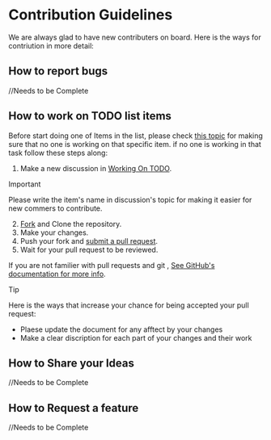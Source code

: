 #  Contribution Guidelines

We are always glad to have new contributers on board. Here is the ways for contriution in more detail:

## How to report bugs
//Needs to be Complete

## How to work on TODO list items
Before start doing one of Items in the list, please check [this topic](https://github.com/aydakikio/DialogueQuest/discussions/categories/working-on-todo) for making sure that no one is working on that specific item. if no one is working in that task follow these steps along:

1. Make a new discussion in [Working On TODO](https://github.com/aydakikio/DialogueQuest/discussions/categories/working-on-todo).

> [!IMPORTANT]
> Please write the item's name in discussion's topic for making it easier for new commers to contribute.

2. [Fork](https://github.com/aydakikio/DialogueQuest/Fork) and Clone the repository.
3. Make your changes.
4. Push your fork and [submit a pull request](https://github.com/aydakikio/DialogueQuest/compare).
5. Wait for your pull request to be reviewed.

If you are not familier with pull requests and git , [See GitHub's documentation for more info](https://docs.github.com/en).

> [!TIP]
> Here is the ways that increase your chance for being accepted your pull request:
> * Plaese update the document for any afftect by your changes
> * Make a clear discription for each part of your changes and their work


## How to Share your Ideas
//Needs to be Complete

## How to Request a feature
//Needs to be Complete
